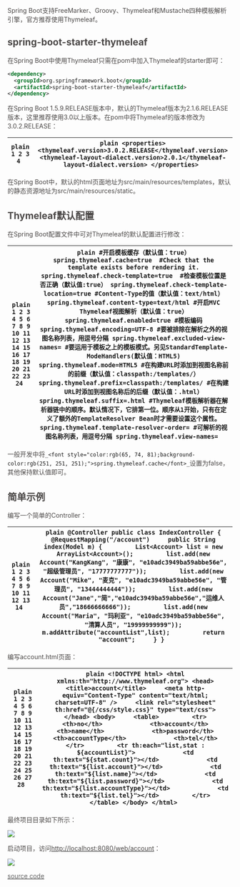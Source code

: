 <font style="color:rgb(76, 73, 72);">Spring Boot支持FreeMarker、Groovy、Thymeleaf和Mustache四种模板解析引擎，官方推荐使用Thymeleaf。</font>

<h2 id="spring-boot-starter-thymeleaf"><font style="color:rgb(76, 73, 72);">spring-boot-starter-thymeleaf</font></h2>
<font style="color:rgb(76, 73, 72);">在Spring Boot中使用Thymeleaf只需在pom中加入Thymeleaf的starter即可：</font>

```xml
<dependency>
  <groupId>org.springframework.boot</groupId>
  <artifactId>spring-boot-starter-thymeleaf</artifactId>
</dependency>
```

<font style="color:rgb(76, 73, 72);">在Spring Boot 1.5.9.RELEASE版本中，默认的Thymeleaf版本为2.1.6.RELEASE版本，这里推荐使用3.0以上版本。在pom中将Thymeleaf的版本修改为3.0.2.RELEASE：</font>

| ```plain 1 2 3 4 ```  | ```plain <properties>     <thymeleaf.version>3.0.2.RELEASE</thymeleaf.version>     <thymeleaf-layout-dialect.version>2.0.1</thymeleaf-layout-dialect.version> </properties> ```  |
| --- | --- |


<font style="color:rgb(76, 73, 72);">在Spring Boot中，默认的html页面地址为src/main/resources/templates，默认的静态资源地址为src/main/resources/static。</font>

<h2 id="Thymeleaf默认配置"><font style="color:rgb(76, 73, 72);">Thymeleaf默认配置</font></h2>
<font style="color:rgb(76, 73, 72);">在Spring Boot配置文件中可对Thymeleaf的默认配置进行修改：</font>

| ```plain 1 2 3 4 5 6 7 8 9 10 11 12 13 14 15 16 17 18 19 20 21 22 23 24 ```  | ```plain #开启模板缓存（默认值：true） spring.thymeleaf.cache=true  #Check that the template exists before rendering it. spring.thymeleaf.check-template=true  #检查模板位置是否正确（默认值:true） spring.thymeleaf.check-template-location=true #Content-Type的值（默认值：text/html） spring.thymeleaf.content-type=text/html #开启MVC Thymeleaf视图解析（默认值：true） spring.thymeleaf.enabled=true #模板编码 spring.thymeleaf.encoding=UTF-8 #要被排除在解析之外的视图名称列表，用逗号分隔 spring.thymeleaf.excluded-view-names= #要运用于模板之上的模板模式。另见StandardTemplate-ModeHandlers(默认值：HTML5) spring.thymeleaf.mode=HTML5 #在构建URL时添加到视图名称前的前缀（默认值：classpath:/templates/） spring.thymeleaf.prefix=classpath:/templates/ #在构建URL时添加到视图名称后的后缀（默认值：.html） spring.thymeleaf.suffix=.html #Thymeleaf模板解析器在解析器链中的顺序。默认情况下，它排第一位。顺序从1开始，只有在定义了额外的TemplateResolver Bean时才需要设置这个属性。 spring.thymeleaf.template-resolver-order= #可解析的视图名称列表，用逗号分隔 spring.thymeleaf.view-names= ```  |
| --- | --- |


<font style="color:rgb(76, 73, 72);">一般开发中将</font>`_<font style="color:rgb(65, 74, 81);background-color:rgb(251, 251, 251);">spring.thymeleaf.cache</font>_`<font style="color:rgb(76, 73, 72);">设置为false，其他保持默认值即可。</font>

<h2 id="简单示例"><font style="color:rgb(76, 73, 72);">简单示例</font></h2>
<font style="color:rgb(76, 73, 72);">编写一个简单的Controller：</font>

| ```plain 1 2 3 4 5 6 7 8 9 10 11 12 13 14 ```  | ```plain @Controller public class IndexController { 	     @RequestMapping("/account")     public String index(Model m) {         List<Account> list = new ArrayList<Account>();         list.add(new Account("KangKang", "康康", "e10adc3949ba59abbe56e", "超级管理员", "17777777777"));         list.add(new Account("Mike", "麦克", "e10adc3949ba59abbe56e", "管理员", "13444444444"));         list.add(new Account("Jane","简","e10adc3949ba59abbe56e","运维人员","18666666666"));         list.add(new Account("Maria", "玛利亚", "e10adc3949ba59abbe56e", "清算人员", "19999999999"));         m.addAttribute("accountList",list);         return "account";     } } ```  |
| --- | --- |


<font style="color:rgb(76, 73, 72);">编写account.html页面：</font>

| ```plain 1 2 3 4 5 6 7 8 9 10 11 12 13 14 15 16 17 18 19 20 21 22 23 24 25 26 27 28 ```  | ```plain <!DOCTYPE html> <html xmlns:th="http://www.thymeleaf.org"> <head>     <title>account</title>     <meta http-equiv="Content-Type" content="text/html; charset=UTF-8" />     <link rel="stylesheet" th:href="@{/css/style.css}" type="text/css"> </head> <body>     <table>         <tr>             <th>no</th>             <th>account</th>             <th>name</th>             <th>password</th>             <th>accountType</th>             <th>tel</th>         </tr>         <tr th:each="list,stat : ${accountList}">             <td th:text="${stat.count}"></td>             <td th:text="${list.account}"></td>             <td th:text="${list.name}"></td>             <td th:text="${list.password}"></td>             <td th:text="${list.accountType}"></td>             <td th:text="${list.tel}"></td>         </tr>     </table> </body> </html> ```  |
| --- | --- |


<font style="color:rgb(76, 73, 72);">最终项目目录如下所示：</font>

![](https://cdn.nlark.com/yuque/0/2024/png/48200602/1734713985964-d17899c0-51f0-423a-b3c0-12f2738a7127.png)

<font style="color:rgb(76, 73, 72);">启动项目，访问</font>[<font style="color:rgb(76, 73, 72);">http://localhost:8080/web/account</font>](http://localhost:8080/web/account)<font style="color:rgb(76, 73, 72);">：</font>

![](https://cdn.nlark.com/yuque/0/2024/png/48200602/1734713986048-78dcbe7a-2af7-41c4-ae35-09db21af6a0e.png)

[<font style="color:rgb(102, 102, 102);">source code</font>](https://github.com/wuyouzhuguli/Spring-Boot-Demos/tree/master/08.Spring-Boot-Thymeleaf)

